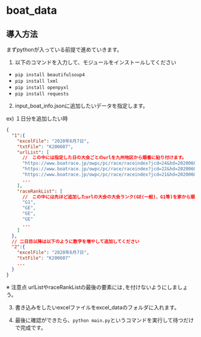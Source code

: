 # boat_data

## 導入方法
まずpythonが入っている前提で進めていきます。

1. 以下のコマンドを入力して、モジュールをインストールしてください
 - `pip install beautifulsoup4`
 - `pip install lxml`
 - `pip install openpyxl`
 - `pip install requests`

2. input_boat_info.jsonに追加したいデータを指定します。

ex) １日分を追加したい時
```json
{
  "1":{
    "excelFile": "2020年6月7日",
    "txtFile": "K200607",
    "urlList": [
      //　この中には指定した日の大会ごとのurlを九州地区から順番に貼り付けます。
      "https://www.boatrace.jp/owpc/pc/race/raceindex?jcd=24&hd=20200607",
      "https://www.boatrace.jp/owpc/pc/race/raceindex?jcd=22&hd=20200607",
      "https://www.boatrace.jp/owpc/pc/race/raceindex?jcd=21&hd=20200607"
      ...
    ],
    "raceRankList": [
      //　この中には先ほど追加したurlの大会の大会ランク(GE(一般)、G1等)を家から順番に指定していきます。
      "G1",
      "GE",
      "GE",
      "GE"
      ...
    ]
  },
  // 二日目以降は以下のように数字を増やして追加してください
  "2":{
    "excelFile": "2020年6月7日",
    "txtFile": "K200607"
    ...
  }
}
```

※ 注意点
urlListやraceRankListの最後の要素には`,`を付けないようにしましょう。


3. 書き込みをしたいexcelファイルをexcel_dataのフォルダに入れます。

4. 最後に確認ができたら、`python main.py`というコマンドを実行して待つだけで完成です。
